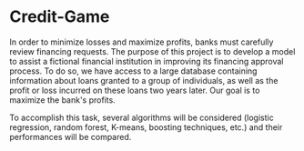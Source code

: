 # Credit-Game

In order to minimize losses and maximize profits, banks must carefully review financing requests. 
The purpose of this project is to develop a model to assist a fictional financial institution in improving its financing approval process. 
To do so, we have access to a large database containing information about loans granted to a group of individuals, as well as the profit or loss incurred on these loans two years later. 
Our goal is to maximize the bank's profits.      


To accomplish this task, several algorithms will be considered (logistic regression, random forest, K-means, boosting techniques, etc.) and their performances will be compared.
